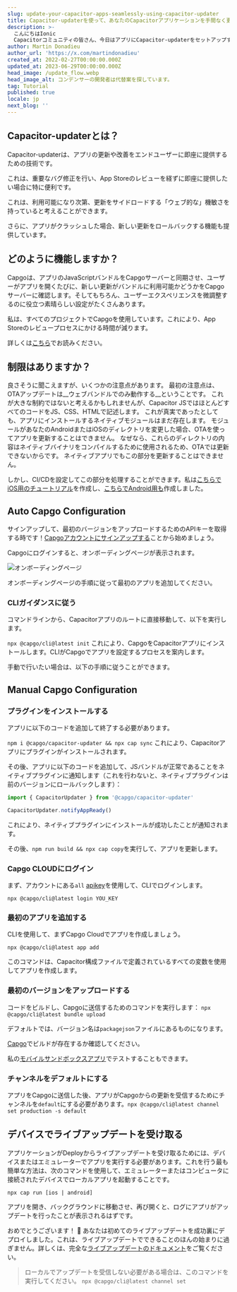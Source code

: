 ```yaml
---
slug: update-your-capacitor-apps-seamlessly-using-capacitor-updater
title: Capacitor-updaterを使って、あなたのCapacitorアプリケーションを手間なく更新しましょう。
description: >-
  こんにちはIonic
  Capacitorコミュニティの皆さん、今日はアプリにCapacitor-updaterをセットアップする手助けをします。これにより、問題なくリリースを実行できます。
author: Martin Donadieu
author_url: 'https://x.com/martindonadieu'
created_at: 2022-02-27T00:00:00.000Z
updated_at: 2023-06-29T00:00:00.000Z
head_image: /update_flow.webp
head_image_alt: コンデンサーの開発者は代替案を探しています。
tag: Tutorial
published: true
locale: jp
next_blog: ''
---
```


## Capacitor-updaterとは？

Capacitor-updaterは、アプリの更新や改善をエンドユーザーに即座に提供するための技術です。

これは、重要なバグ修正を行い、App Storeのレビューを経ずに即座に提供したい場合に特に便利です。

これは、利用可能になり次第、更新をサイドロードする「ウェブ的な」機敏さを持っていると考えることができます。

さらに、アプリがクラッシュした場合、新しい更新をロールバックする機能も提供しています。

## どのように機能しますか？

Capgoは、アプリのJavaScriptバンドルをCapgoサーバーと同期させ、ユーザーがアプリを開くたびに、新しい更新がバンドルに利用可能かどうかをCapgoサーバーに確認します。そしてもちろん、ユーザーエクスペリエンスを微調整するのに役立つ素晴らしい設定がたくさんあります。

私は、すべてのプロジェクトでCapgoを使用しています。これにより、App Storeのレビュープロセスにかける時間が減ります。

詳しくは[こちら](https://capgoapp/)でお読みください。

## 制限はありますか？

良さそうに聞こえますが、いくつかの注意点があります。
最初の注意点は、OTAアップデートは__ウェブバンドルでのみ動作する__ということです。
これが大きな制約ではないと考えるかもしれませんが、Capacitor JSではほとんどすべてのコードをJS、CSS、HTMLで記述します。
これが真実であったとしても、アプリにインストールするネイティブモジュールはまだ存在します。
モジュールがあなたのAndroidまたはiOSのディレクトリを変更した場合、OTAを使ってアプリを更新することはできません。
なぜなら、これらのディレクトリの内容はネイティブバイナリをコンパイルするために使用されるため、OTAでは更新できないからです。
ネイティブアプリでもこの部分を更新することはできません。

しかし、CI/CDを設定してこの部分を処理することができます。私は[こちらでiOS用のチュートリアル](https://capgoapp/blog/automatic-capacitor-ios-build-github-action/)を作成し、[こちらでAndroid用も](https://capgoapp/blog/automatic-capacitor-android-build-github-action/)作成しました。

## Auto Capgo Configuration

サインアップして、最初のバージョンをアップロードするためのAPIキーを取得する時です！[Capgoアカウントにサインアップする](https://capgoapp/register/)ことから始めましょう。

Capgoにログインすると、オンボーディングページが表示されます。

![オンボーディングページ](/onboarding_1_newwebp)

オンボーディングページの手順に従って最初のアプリを追加してください。

### CLIガイダンスに従う

コマンドラインから、Capacitorアプリのルートに直接移動して、以下を実行します。

`npx @capgo/cli@latest init`
これにより、CapgoをCapacitorアプリにインストールします。CLIがCapgoでアプリを設定するプロセスを案内します。

手動で行いたい場合は、以下の手順に従うことができます。

## Manual Capgo Configuration

### プラグインをインストールする

アプリに以下のコードを追加して終了する必要があります。

`npm i @capgo/capacitor-updater && npx cap sync`
これにより、Capacitorアプリにプラグインがインストールされます。

その後、アプリに以下のコードを追加して、JSバンドルが正常であることをネイティブプラグインに通知します（これを行わないと、ネイティブプラグインは前のバージョンにロールバックします）：

```js
import { CapacitorUpdater } from '@capgo/capacitor-updater'

CapacitorUpdater.notifyAppReady()
```

これにより、ネイティブプラグインにインストールが成功したことが通知されます。

その後、`npm run build && npx cap copy`を実行して、アプリを更新します。

### Capgo CLOUDにログイン

まず、アカウントにある`all` [apikey](https://webcapgoapp/dashboard/apikeys/)を使用して、CLIでログインします。

`npx @capgo/cli@latest login YOU_KEY`

### 最初のアプリを追加する

CLIを使用して、まずCapgo Cloudでアプリを作成しましょう。

`npx @capgo/cli@latest app add`

このコマンドは、Capacitor構成ファイルで定義されているすべての変数を使用してアプリを作成します。

### 最初のバージョンをアップロードする

コードをビルドし、Capgoに送信するためのコマンドを実行します：
`npx @capgo/cli@latest bundle upload`

デフォルトでは、バージョン名は`packagejson`ファイルにあるものになります。

[Capgo](https://webcapgoapp/)でビルドが存在するか確認してください。

私の[モバイルサンドボックスアプリ](https://capgoapp/app_mobile/)でテストすることもできます。

### チャンネルをデフォルトにする

アプリをCapgoに送信した後、アプリがCapgoからの更新を受信するためにチャンネルを`default`にする必要があります。`npx @capgo/cli@latest channel set production -s default`

## デバイスでライブアップデートを受け取る

アプリケーションがDeployからライブアップデートを受け取るためには、デバイスまたはエミュレーターでアプリを実行する必要があります。これを行う最も簡単な方法は、次のコマンドを使用して、エミュレーターまたはコンピュータに接続されたデバイスでローカルアプリを起動することです。

    npx cap run [ios | android]

アプリを開き、バックグラウンドに移動させ、再び開くと、ログにアプリがアップデートを行ったことが表示されるはずです。

おめでとうございます！ 🎉 あなたは初めてのライブアップデートを成功裏にデプロイしました。これは、ライブアップデートでできることのほんの始まりに過ぎません。詳しくは、完全な[ライブアップデートのドキュメント](/docs/plugin/cloud-mode/getting-started/)をご覧ください。

> ローカルでアップデートを受信しない必要がある場合は、このコマンドを実行してください。
`npx @capgo/cli@latest channel set`